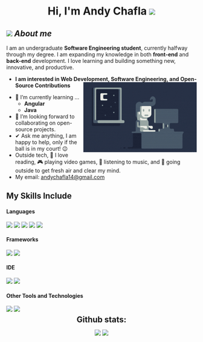 <h1 align="center"><b>Hi, I'm Andy Chafla</b> <img src="https://media.giphy.com/media/hvRJCLFzcasrR4ia7z/giphy.gif" width="35"></h1>

## <img src="https://media.giphy.com/media/ObNTw8Uzwy6KQ/giphy.gif" width="30px">&nbsp;***About me***


I am an undergraduate **Software Engineering student**, currently halfway through my degree. I am expanding my knowledge in both **front-end** and **back-end** development. I love learning and building something new, innovative, and productive.  

* **I am interested in Web Development, Software Engineering, and Open-Source Contributions**  <img alt="Night Coding" src="https://raw.githubusercontent.com/AVS1508/AVS1508/master/assets/Night-Coding.gif" align="right"/>
- 🌱 I’m currently learning ...                                                             
  - **Angular**
  - **Java**
- 👯 I’m looking forward to collaborating on open-source projects.
- ✔ Ask me anything, I am happy to help, only if the ball is in my court! 😉  
- Outside tech, 📖 I love reading, 🎮 playing video games, 🎵 listening to music, and 🌿 going outside to get fresh air and clear my mind.
- My email: andychafla14@gmail.com


## My Skills Include

<h4> Languages </h4>
<span> 
  <img src="https://img.shields.io/badge/HTML5-E34F26?style=for-the-badge&logo=html5&logoColor=white">
  <img src="https://img.shields.io/badge/CSS3-1572B6?style=for-the-badge&logo=css3&logoColor=white">
  <img src="https://img.shields.io/badge/JavaScript-F7DF1E?style=for-the-badge&logo=javascript&logoColor=black">
  <img src="https://img.shields.io/badge/typescript-%23007ACC.svg?style=for-the-badge&logo=typescript&logoColor=white">
  <img src="https://img.shields.io/badge/python-3670A0?style=for-the-badge&logo=python&logoColor=ffdd54">
</span>

<h4> Frameworks </h4>
<span>
  <img src="https://img.shields.io/badge/django-%23092E20.svg?style=for-the-badge&logo=django&logoColor=white">
  <img src="https://img.shields.io/badge/angular-%23DD0031.svg?style=for-the-badge&logo=angular&logoColor=white">
</span>


<h4> IDE </h4>
<span>
<img src="https://img.shields.io/badge/Visual_Studio_Code-0078D4?style=for-the-badge&logo=visual%20studio%20code&logoColor=white">
<img src="https://img.shields.io/badge/pycharm-143?style=for-the-badge&logo=pycharm&logoColor=black&color=black&labelColor=green">


<h4> Other Tools and Technologies </h4>
<span>
  <img src="https://img.shields.io/badge/Git-F05032?style=for-the-badge&logo=git&logoColor=white">
  <img src="https://img.shields.io/badge/mysql-4479A1.svg?style=for-the-badge&logo=mysql&logoColor=white">

</span>

<div align="center">
<h2 align="center" style="margin: 5px 10px;">Github stats:</h2> 

[![](https://github-readme-stats.vercel.app/api?username=Andy-1402&show_icons=true&theme=tokyonight&hide_border=true&locale=en)](https://github.com/Andy-1402)
[![](https://github-readme-streak-stats.herokuapp.com/?user=Andy-1402&theme=material-palenight)](https://github.com/Andy-1402)
</div>

